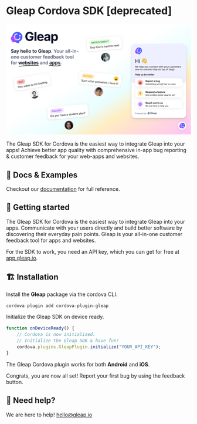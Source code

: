 # Gleap Cordova SDK [deprecated]

![Gleap Cordova SDK Intro](https://raw.githubusercontent.com/GleapSDK/Gleap-iOS-SDK/main/Resources/GleapHeaderImage.png)

The Gleap SDK for Cordova is the easiest way to integrate Gleap into your apps! Achieve better app quality with comprehensive in-app bug reporting & customer feedback for your web-apps and websites.

## 📖 Docs & Examples

Checkout our [documentation](https://www.gleap.io/docs/cordova) for full reference.

## 🚀 Getting started

The Gleap SDK for Cordova is the easiest way to integrate Gleap into your apps. Communicate with your users directly and build better software by discovering their everyday pain points. Gleap is your all-in-one customer feedback tool for apps and websites.

For the SDK to work, you need an API key, which you can get for free at [app.gleap.io](https://app.gleap.io).

## 🏗 Installation

Install the **Gleap** package via the cordova CLI.

```js
cordova plugin add cordova-plugin-gleap
```

Initialize the Gleap SDK on device ready.

```js
function onDeviceReady() {
    // Cordova is now initialized.
    // Initialize the Gleap SDK & have fun!
    cordova.plugins.GleapPlugin.initialize("YOUR_API_KEY");
}
```

The Gleap Cordova plugin works for both **Android** and **iOS**.

Congrats, you are now all set! Report your first bug by using the feedback button.

## 🤝 Need help?

We are here to help! hello@gleap.io
